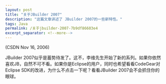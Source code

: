 ```yaml
---
layout: post
title: "关于JBuilder 2007"
description: "这篇文章讲述了 JBuilder 2007的一些新特性。"
tags: Java
permalink: /关于jbuilder-2007-7b9df86603e4
excerpt_separator: <!--more-->
---
```

(CSDN Nov 16, 2006)

JBuilder 2007似乎是蓄势待发了。这不，李维先生开始了新的系列。如果你依然喜欢JB，自然不可不看。如果你是Eclipse的用户，同时也希望看看CodeGear对Eclipse SDK的改进，为什么不点击一下呢？看看JBuilder 2007会不会抓住你的眼球。
<!--more-->